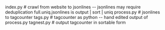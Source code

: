 index.py  # crawl from website to jsonlines -- jsonlines may require deduplication
  full.uniq.jsonlines is output | sort | uniq
process.py # jsonlines to tagcounter
tags.py # tagcounter as python -- hand edited output of process.py
tagnest.py # output tagcounter in sortable form
